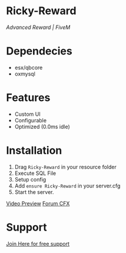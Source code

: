 # **Ricky-Reward**
*Advanced Reward | FiveM*

# Dependecies
- esx/qbcore
- oxmysql

# Features
- Custom UI
- Configurable
- Optimized (0.0ms idle)

# Installation
1. Drag `Ricky-Reward` in your resource folder
2. Execute SQL File
3. Setup config
4. Add `ensure Ricky-Reward` in your server.cfg
5. Start the server.

[Video Preview](https://www.youtube.com/watch?v=u0cNFk9s1P8)
[Forum CFX](https://forum.cfx.re/t/release-free-esx-advanced-report-system/5172683)

# Support
[Join Here for free support](https://discord.gg/tHAbhd94vS)
